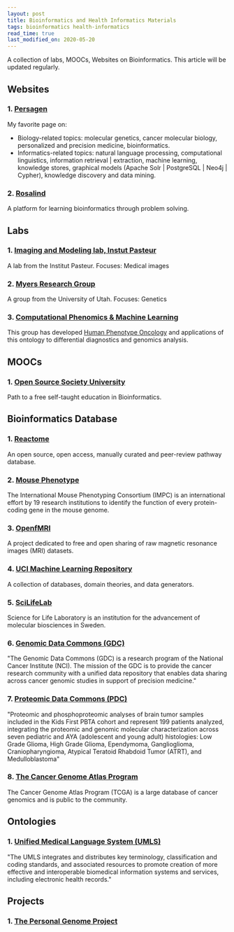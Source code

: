 ```yaml
---
layout: post
title: Bioinformatics and Health Informatics Materials
tags: bioinformatics health-informatics
read_time: true
last_modified_on: 2020-05-20
---
```


A collection of labs, MOOCs, Websites on Bioinformatics. This article will be updated regularly.

## Websites
### 1. [Persagen](http://persagen.com/)
My favorite page on: 
* Biology-related topics: molecular genetics, cancer molecular biology, personalized and precision medicine, bioinformatics.
* Informatics-related topics: natural language processing, computational linguistics, information retrieval | extraction,
 machine learning, knowledge stores, graphical models (Apache Solr | PostgreSQL | Neo4j | Cypher), 
 knowledge discovery and data mining.

### 2. [Rosalind](http://rosalind.info/about/)
 A platform for learning bioinformatics through problem solving.

## Labs
### 1. [Imaging and Modeling lab, Instut Pasteur](https://github.com/imodpasteur)
A lab from the Institut Pasteur. Focuses: Medical images 
### 2. [Myers Research Group](https://github.com/MyersResearchGroup)
A group from the University of Utah. Focuses: Genetics
### 3. [Computational Phenomics & Machine Learning](https://github.com/Phenomics)
This group has developed [Human Phenotype Oncology](https://hpo.jax.org/app/) and applications of this ontology to differential diagnostics and genomics analysis.

## MOOCs
### 1. [Open Source Society University](https://github.com/ossu/bioinformatics)
Path to a free self-taught education in Bioinformatics.

## Bioinformatics Database
### 1. [Reactome](https://reactome.org/what-is-reactome)
An open source, open access, manually curated and peer-review pathway database.
### 2. [Mouse Phenotype](https://www.mousephenotype.org/)
The International Mouse Phenotyping Consortium (IMPC) is an international effort by 19 research institutions to
identify the function of every protein-coding gene in the mouse genome.
### 3. [OpenfMRI](https://openfmri.org/)
A project dedicated to free and open sharing of raw magnetic resonance images (MRI) datasets.
### 4. [UCI Machine Learning Repository](http://archive.ics.uci.edu/ml/datasets)
A collection of databases, domain theories, and data generators.
### 5. [SciLifeLab](https://www.scilifelab.se/about-us/)
Science for Life Laboratory is an institution for the advancement of molecular biosciences in Sweden.
### 6. [Genomic Data Commons (GDC)](https://gdc.cancer.gov/about-gdc/contributed-genomic-data-cancer-research/clinical-proteomic-tumor-analysis-consortium-cptac)
"The Genomic Data Commons (GDC) is a research program of the National Cancer Institute (NCI).
The mission of the GDC is to provide the cancer research community with a unified data repository that enables data sharing across cancer genomic studies in support of precision medicine."
### 7. [Proteomic Data Commons (PDC)](https://proteomics.cancer.gov/news_and_announcements/proteomics-pediatric-brain-cancer-pilot-study-released-pdc)
"Proteomic and phosphoproteomic analyses of brain tumor samples included in the Kids First PBTA cohort and represent 199 patients analyzed, integrating the proteomic and genomic molecular characterization across seven pediatric and AYA (adolescent and young adult) histologies: Low Grade Glioma, High Grade Glioma, Ependymoma, Ganglioglioma, Craniopharyngioma, Atypical Teratoid Rhabdoid Tumor (ATRT), and Medulloblastoma"
### 8. [The Cancer Genome Atlas Program](https://www.cancer.gov/about-nci/organization/ccg/research/structural-genomics/tcga)
The Cancer Genome Atlas Program (TCGA) is a large database of cancer genomics and is public to the community.

## Ontologies
### 1. [Unified Medical Language System (UMLS)](https://www.nlm.nih.gov/research/umls/index.html)
"The UMLS integrates and distributes key terminology, classification and coding standards, and associated resources to 
promote creation of more effective and interoperable biomedical information systems and services, including electronic health records."

## Projects
### 1. [The Personal Genome Project](https://www.personalgenomes.org/#about)






